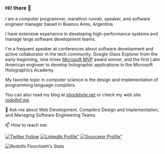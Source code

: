 ### Hi! there 👋

I am a computer programmer, marathon runner, speaker, and software engineer manager based in Buenos Aires, Argentina.

I have extensive experience in developing high-performance systems and manage large software development teams.


I'm a frequent speaker at conferences about software development and active collaborator in the tech community. Google Glass Explorer from the early beginning, nine times [Microsoft MVP](https://mvp.microsoft.com/en-us/PublicProfile/4034702?fullName=Rodolfo%20Finochietti) award winner, and the first Latin American engineer to develop holographic applications in the Microsoft Holographics Academy.

My favorite topic in computer science is the design and implementation of programming language compilers.

You can also read my blog at [shockbyte.net](https://shockbyte.net) or check my web site [rodolfof.me](http://rodolfof.me).

💬 Ask me about Web Development, Compilers Design and Implementation, and Managing Software Engineering Teams

📫 How to reach me: 

[![Twitter Follow](https://img.shields.io/twitter/follow/rodolfof?style=social)](https://twitter.com/intent/follow?screen_name=rodolfof)
[![LinkedIn Profile"](https://img.shields.io/badge/LinkedIn-Profile-blue?style=plastic&logo=linkedin)](https://www.linkedin.com/in/rodolfof)
[![Sourcerer Profile"](https://img.shields.io/badge/Sourcerer-Profile-brightgreen?style=plastic)](https://sourcerer.io/rfinochi)

![Rodolfo Finochietti's Stats](https://github-readme-stats.vercel.app/api?username=rfinochi&show_icons=true&count_private=true&theme=dracula)